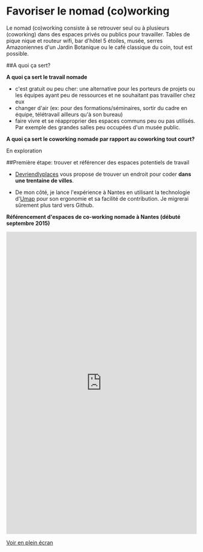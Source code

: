 # Favoriser le nomad (co)working

Le nomad (co)working consiste à se retrouver seul ou à plusieurs (coworking) dans des espaces privés ou publics pour travailler. Tables de pique nique et routeur wifi, bar d'hôtel 5 étoiles, musée, serres Amazoniennes d'un Jardin Botanique ou le café classique du coin, tout est possible. 

##A quoi ça sert? 

**A quoi ça sert le travail nomade**

* c'est gratuit ou peu cher: une alternative pour les porteurs de projets ou les équipes ayant peu de ressources et ne souhaitant pas travailler chez eux
* changer d'air (ex: pour des formations/séminaires, sortir du cadre en équipe, télétravail ailleurs qu'à son bureau)
* faire vivre et se réapproprier des espaces communs peu ou pas utilisés. Par exemple des grandes salles peu occupées d'un musée public.

**A quoi ça sert le coworking nomade par rapport au coworking tout court?**

En exploration

##Première étape: trouver et référencer des espaces potentiels de travail

* [Devriendlyplaces](http://www.devfriendlyplaces.net/locations.html) vous propose de trouver un endroit pour coder **dans une trentaine de villes**.

* De mon côté, je lance l'expérience à Nantes en utilisant la technologie d'[Umap](http://umap.openstreetmap.fr) pour son ergonomie et sa facilité de contribution. Je migrerai sûrement plus tard vers Github. 

**Référencement d'espaces de co-working nomade à Nantes (débuté septembre 2015)**

<iframe width="100%" height="800px" frameBorder="0" src="http://umap.openstreetmap.fr/fr/map/nomad-working-nantes_50830?scaleControl=false&miniMap=false&scrollWheelZoom=false&zoomControl=true&allowEdit=false&moreControl=true&datalayersControl=true&onLoadPanel=undefined&captionBar=false"></iframe><p><a href="http://umap.openstreetmap.fr/fr/map/nomad-working-nantes_50830">Voir en plein écran</a></p>

